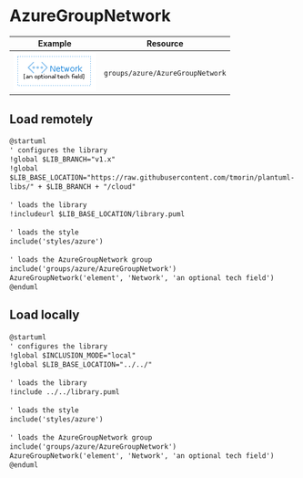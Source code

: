 # AzureGroupNetwork
| Example | Resource |
| :-: | --- |
| ![AzureGroupNetwork group](AzureGroupNetwork.group.png) | `groups/azure/AzureGroupNetwork` |
## Load remotely
```plantuml
@startuml
' configures the library
!global $LIB_BRANCH="v1.x"
!global $LIB_BASE_LOCATION="https://raw.githubusercontent.com/tmorin/plantuml-libs/" + $LIB_BRANCH + "/cloud"

' loads the library
!includeurl $LIB_BASE_LOCATION/library.puml

' loads the style
include('styles/azure')

' loads the AzureGroupNetwork group
include('groups/azure/AzureGroupNetwork')
AzureGroupNetwork('element', 'Network', 'an optional tech field')
@enduml
```
## Load locally
```plantuml
@startuml
' configures the library
!global $INCLUSION_MODE="local"
!global $LIB_BASE_LOCATION="../../"

' loads the library
!include ../../library.puml

' loads the style
include('styles/azure')

' loads the AzureGroupNetwork group
include('groups/azure/AzureGroupNetwork')
AzureGroupNetwork('element', 'Network', 'an optional tech field')
@enduml
```
